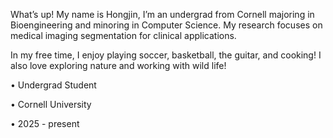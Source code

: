 What’s up! My name is Hongjin, I’m an undergrad from Cornell majoring in Bioengineering and minoring in Computer Science. My research focuses on medical imaging segmentation for clinical applications.  

In my free time, I enjoy playing soccer, basketball, the guitar, and cooking! I also love exploring nature and working with wild life!

• Undergrad Student

• Cornell University

• 2025 - present
